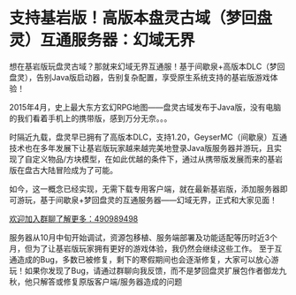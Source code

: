 # 支持基岩版！高版本盘灵古域（梦回盘灵）互通服务器：幻域无界

想在基岩版玩盘灵古域？那就来幻域无界互通服！基于间歇泉+高版本DLC（梦回盘灵），告别Java版启动器，告别复杂配置，享受原生系统支持的基岩版游戏体验！

2015年4月，史上最大东方玄幻RPG地图——盘灵古域发布于Java版，没有电脑的我们看着手机上的携带版，感到万分无奈。。。

时隔近九载，盘灵早已拥有了高版本DLC，支持1.20，GeyserMC（间歇泉）互通技术也在多年发展下让基岩版玩家越来越完美地登录Java版服务器并游玩，且实现了自定义物品/方块模型，在如此优越的条件下，通过从携带版发展而来的基岩版在盘古大陆冒险成为了可能。

如今，这一概念已经实现，无需下载专用客户端，就在最新基岩版，添加服务器即可游玩，基于间歇泉+梦回盘灵的互通服务器——幻域无界，正式和大家见面！

[欢迎加入群聊了解更多：490989498](http://qm.qq.com/cgi-bin/qm/qr?_wv=1027&k=u-2TAVjwWtIzDYbrhwvNlNP1UvMoCSIW&authKey=QFJ01YC%2BpvDFnqX4F7qLcoG6WMNsjex9%2FCZwN%2FkemXjNpnhHRhvqGl7t7i0pLCvz&noverify=0&group_code=490989498)

服务器从10月中旬开始调试，资源包移植、服务端部署及功能适配等历时近3个月，但为了让基岩版玩家拥有更好的游戏体验，我仍然会继续这些工作。
至于互通造成的Bug，多数已被修复，剩下的寒假期间也会逐渐修复，大家可以放心游玩！如果你发现了Bug，请通过群聊向我反馈，而不是梦回盘灵扩展包作者御龙九秋，他只解答或修复原版客户端/服务器造成的问题